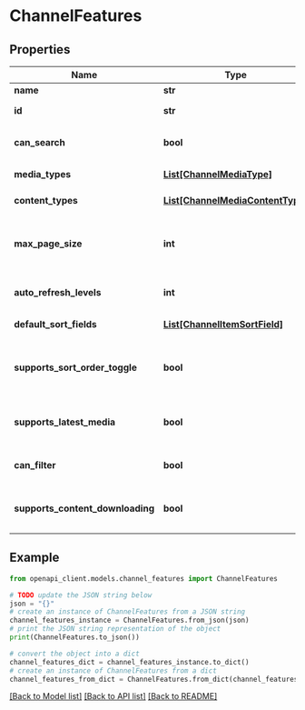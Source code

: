 # ChannelFeatures


## Properties

Name | Type | Description | Notes
------------ | ------------- | ------------- | -------------
**name** | **str** | Gets or sets the name. | [optional] 
**id** | **str** | Gets or sets the identifier. | [optional] 
**can_search** | **bool** | Gets or sets a value indicating whether this instance can search. | [optional] 
**media_types** | [**List[ChannelMediaType]**](ChannelMediaType.md) | Gets or sets the media types. | [optional] 
**content_types** | [**List[ChannelMediaContentType]**](ChannelMediaContentType.md) | Gets or sets the content types. | [optional] 
**max_page_size** | **int** | Gets or sets the maximum number of records the channel allows retrieving at a time. | [optional] 
**auto_refresh_levels** | **int** | Gets or sets the automatic refresh levels. | [optional] 
**default_sort_fields** | [**List[ChannelItemSortField]**](ChannelItemSortField.md) | Gets or sets the default sort orders. | [optional] 
**supports_sort_order_toggle** | **bool** | Gets or sets a value indicating whether a sort ascending/descending toggle is supported. | [optional] 
**supports_latest_media** | **bool** | Gets or sets a value indicating whether [supports latest media]. | [optional] 
**can_filter** | **bool** | Gets or sets a value indicating whether this instance can filter. | [optional] 
**supports_content_downloading** | **bool** | Gets or sets a value indicating whether [supports content downloading]. | [optional] 

## Example

```python
from openapi_client.models.channel_features import ChannelFeatures

# TODO update the JSON string below
json = "{}"
# create an instance of ChannelFeatures from a JSON string
channel_features_instance = ChannelFeatures.from_json(json)
# print the JSON string representation of the object
print(ChannelFeatures.to_json())

# convert the object into a dict
channel_features_dict = channel_features_instance.to_dict()
# create an instance of ChannelFeatures from a dict
channel_features_from_dict = ChannelFeatures.from_dict(channel_features_dict)
```
[[Back to Model list]](../README.md#documentation-for-models) [[Back to API list]](../README.md#documentation-for-api-endpoints) [[Back to README]](../README.md)


